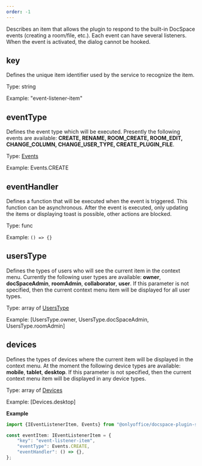```yaml
---
order: -1
---
```



Describes an item that allows the plugin to respond to the built-in DocSpace events (creating a room/file, etc.). Each event can have several listeners. When the event is activated, the dialog cannot be hooked.

## key

Defines the unique item identifier used by the service to recognize the item.

Type: string

Example: "event-listener-item"


## eventType

Defines the event type which will be executed. Presently the following events are available: **CREATE, RENAME, ROOM_CREATE, ROOM_EDIT, CHANGE_COLUMN, CHANGE_USER_TYPE, CREATE_PLUGIN_FILE**.

Type: [Events](https://github.com/ONLYOFFICE/docspace-plugin-sdk/blob/master/src/enums/Events.ts)

Example: Events.CREATE


## eventHandler

Defines a function that will be executed when the event is triggered. This function can be asynchronous. After the event is executed, only updating the items or displaying toast is possible, other actions are blocked.

Type: func

Example: `() => {}`


## usersType

Defines the types of users who will see the current item in the context menu. Currently the following user types are available: **owner**, **docSpaceAdmin**, **roomAdmin**, **collaborator**, **user**. If this parameter is not specified, then the current context menu item will be displayed for all user types.

Type: array of [UsersType](https://github.com/ONLYOFFICE/docspace-plugin-sdk/blob/master/src/enums/UsersType.ts)

Example: [UsersType.owner, UsersType.docSpaceAdmin, UsersType.roomAdmin]


## devices

Defines the types of devices where the current item will be displayed in the context menu. At the moment the following device types are available: **mobile**, **tablet**, **desktop**. If this parameter is not specified, then the current context menu item will be displayed in any device types.

Type: array of [Devices](https://github.com/ONLYOFFICE/docspace-plugin-sdk/blob/master/src/enums/Devices.ts)

Example: \[Devices.desktop]


**Example**

``` javascript
import {IEventListenerItem, Events} from "@onlyoffice/docspace-plugin-sdk";

const eventItem: IEventListenerItem = {
    "key": "event-listener-item",
    "eventType": Events.CREATE,
    "eventHandler": () => {},
};
```
